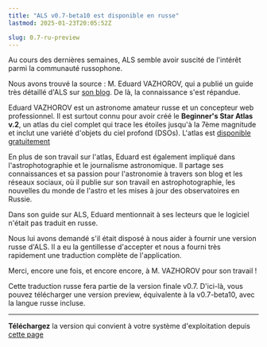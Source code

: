 ```yaml
---
title: "ALS v0.7-beta10 est disponible en russe"
lastmod: 2025-01-23T20:05:52Z

slug: 0.7-ru-preview
---
```


Au cours des dernières semaines, ALS semble avoir suscité de l'intérêt parmi la communauté russophone.

Nous avons trouvé la source : M. Eduard VAZHOROV, qui a publié un guide très détaillé d'ALS sur 
[son blog](https://vazhorov.wordpress.com/). De là, la connaissance s'est répandue.

Eduard VAZHOROV est un astronome amateur russe et un concepteur web professionnel. Il est surtout connu pour avoir créé le 
**Beginner's Star Atlas v.2**, un atlas du ciel complet qui trace les étoiles jusqu'à la 7ème magnitude et inclut une variété
d'objets du ciel profond (DSOs). L'atlas est [disponible gratuitement](https://vazhorov.wordpress.com/2020/09/03/beginners-star-atlas-v2/)

En plus de son travail sur l'atlas, Eduard est également impliqué dans l'astrophotographie et le journalisme astronomique. Il
partage ses connaissances et sa passion pour l'astronomie à travers son blog et les réseaux sociaux, où il publie sur son
travail en astrophotographie, les nouvelles du monde de l'astro et les mises à jour des observatoires en Russie.

Dans son guide sur ALS, Eduard mentionnait à ses lecteurs que le logiciel n'était pas traduit en russe. 

Nous lui avons demandé s'il était disposé à nous aider à fournir une version russe d'ALS. Il a eu la gentillesse d'accepter
et nous a fourni très rapidement une traduction complète de l'application.

Merci, encore une fois, et encore encore, à M. VAZHOROV pour son travail !

Cette traduction russe fera partie de la version finale v0.7. D'ici-là, vous pouvez télécharger une version preview,
équivalente à la v0.7-beta10, avec la langue russe incluse.

---

**Téléchargez** la version qui convient à votre système d'exploitation depuis [cette page](https://als-app.org/nightlies/2025-01-19-cd17364f/)